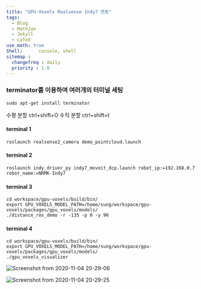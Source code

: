 ```yaml
---
title: "GPU-Voxels Realsense Indy7 연동"
tags:
  - Blog
  - MathJax
  - Jekyll
  - LaTeX
use_math: true
Shell:      console, shell
sitemap :
  changefreq : daily
  priority : 1.0
---
```

### terminator를 이용하여 여러개의 터미널 세팅
```shell
sudo apt-get install terminator
```
수평 분할 ctrl+shift+O
수직 분할 ctrl+shift+t

#### terminal 1

```shell
roslaunch realsense2_camera demo_pointcloud.launch
```

#### terminal 2

```shell
roslaunch indy_driver_py indy7_moveit_dcp.launch robot_ip:=192.168.0.7 robot_name:=NRMK-Indy7
```

#### terminal 3

```shell
cd workspace/gpu-voxels/build/bin/
export GPU_VOXELS_MODEL_PATH=/home/sung/workspace/gpu-voxels/packages/gpu_voxels/models/
./distance_ros_demo -r -135 -p 0 -y 90
```

#### terminal 4

```shell
cd workspace/gpu-voxels/build/bin/
export GPU_VOXELS_MODEL_PATH=/home/sung/workspace/gpu-voxels/packages/gpu_voxels/models/
./gpu_voxels_visualizer
```
![Screenshot from 2020-11-04 20-29-06](https://user-images.githubusercontent.com/53217819/98106218-805aba00-1edc-11eb-8748-ff70a703018f.png)

![Screenshot from 2020-11-04 20-29-25](https://user-images.githubusercontent.com/53217819/98106225-82247d80-1edc-11eb-82f0-df80183c5cdb.png)


